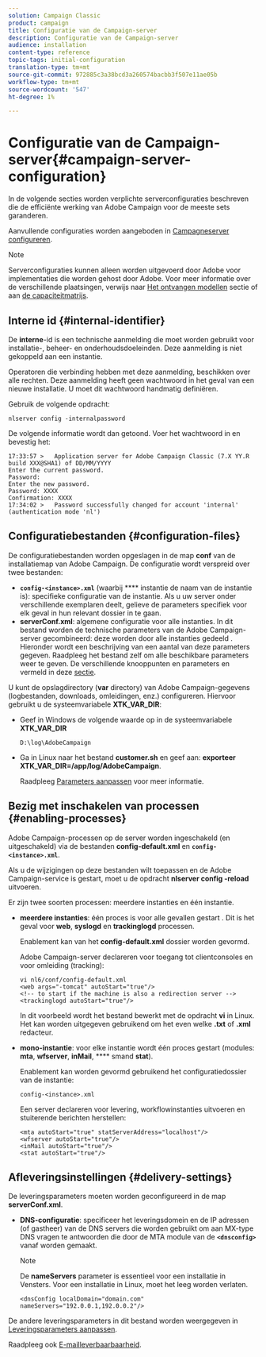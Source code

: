 ```yaml
---
solution: Campaign Classic
product: campaign
title: Configuratie van de Campaign-server
description: Configuratie van de Campaign-server
audience: installation
content-type: reference
topic-tags: initial-configuration
translation-type: tm+mt
source-git-commit: 972885c3a38bcd3a260574bacbb3f507e11ae05b
workflow-type: tm+mt
source-wordcount: '547'
ht-degree: 1%

---
```



# Configuratie van de Campaign-server{#campaign-server-configuration}

In de volgende secties worden verplichte serverconfiguraties beschreven die de efficiënte werking van Adobe Campaign voor de meeste sets garanderen.

Aanvullende configuraties worden aangeboden in [Campagneserver configureren](../../installation/using/configuring-campaign-server.md).

>[!NOTE]
>
>Serverconfiguraties kunnen alleen worden uitgevoerd door Adobe voor implementaties die worden gehost door Adobe. Voor meer informatie over de verschillende plaatsingen, verwijs naar [Het ontvangen modellen](../../installation/using/hosting-models.md) sectie of aan [de capaciteitmatrijs](../../installation/using/capability-matrix.md).

## Interne id {#internal-identifier}

De **interne**-id is een technische aanmelding die moet worden gebruikt voor installatie-, beheer- en onderhoudsdoeleinden. Deze aanmelding is niet gekoppeld aan een instantie.

Operatoren die verbinding hebben met deze aanmelding, beschikken over alle rechten. Deze aanmelding heeft geen wachtwoord in het geval van een nieuwe installatie. U moet dit wachtwoord handmatig definiëren.

Gebruik de volgende opdracht:

```
nlserver config -internalpassword
```

De volgende informatie wordt dan getoond. Voer het wachtwoord in en bevestig het:

```
17:33:57 >   Application server for Adobe Campaign Classic (7.X YY.R build XXX@SHA1) of DD/MM/YYYY
Enter the current password.
Password:
Enter the new password.
Password: XXXX
Confirmation: XXXX
17:34:02 >   Password successfully changed for account 'internal' (authentication mode 'nl')
```

## Configuratiebestanden {#configuration-files}

De configuratiebestanden worden opgeslagen in de map **conf** van de installatiemap van Adobe Campaign. De configuratie wordt verspreid over twee bestanden:

* **`config-<instance>.xml`** (waarbij  **** instantie de naam van de instantie is): specifieke configuratie van de instantie. Als u uw server onder verschillende exemplaren deelt, gelieve de parameters specifiek voor elk geval in hun relevant dossier in te gaan.
* **serverConf.xml**: algemene configuratie voor alle instanties. In dit bestand worden de technische parameters van de Adobe Campaign-server gecombineerd: deze worden door alle instanties gedeeld . Hieronder wordt een beschrijving van een aantal van deze parameters gegeven. Raadpleeg het bestand zelf om alle beschikbare parameters weer te geven. De verschillende knooppunten en parameters en vermeld in deze [sectie](../../installation/using/the-server-configuration-file.md).

U kunt de opslagdirectory (**var** directory) van Adobe Campaign-gegevens (logbestanden, downloads, omleidingen, enz.) configureren. Hiervoor gebruikt u de systeemvariabele **XTK_VAR_DIR**:

* Geef in Windows de volgende waarde op in de systeemvariabele **XTK_VAR_DIR**

   ```
   D:\log\AdobeCampaign
   ```

* Ga in Linux naar het bestand **customer.sh** en geef aan: **exporteer XTK_VAR_DIR=/app/log/AdobeCampaign**.

   Raadpleeg [Parameters aanpassen](../../installation/using/installing-packages-with-linux.md#personalizing-parameters) voor meer informatie.

## Bezig met inschakelen van processen {#enabling-processes}

Adobe Campaign-processen op de server worden ingeschakeld (en uitgeschakeld) via de bestanden **config-default.xml** en **`config-<instance>.xml`**.

Als u de wijzigingen op deze bestanden wilt toepassen en de Adobe Campaign-service is gestart, moet u de opdracht **nlserver config -reload** uitvoeren.

Er zijn twee soorten processen: meerdere instanties en één instantie.

* **meerdere instanties**: één proces is voor alle gevallen gestart . Dit is het geval voor **web**, **syslogd** en **trackinglogd** processen.

   Enablement kan van het **config-default.xml** dossier worden gevormd.

   Adobe Campaign-server declareren voor toegang tot clientconsoles en voor omleiding (tracking):

   ```
   vi nl6/conf/config-default.xml
   <web args="-tomcat" autoStart="true"/>  
   <!-- to start if the machine is also a redirection server -->  
   <trackinglogd autoStart="true"/>
   ```

   In dit voorbeeld wordt het bestand bewerkt met de opdracht **vi** in Linux. Het kan worden uitgegeven gebruikend om het even welke **.txt** of **.xml** redacteur.

* **mono-instantie**: voor elke instantie wordt één proces gestart (modules:  **mta**,  **wfserver**,  **inMail**,  **** smand  **stat**).

   Enablement kan worden gevormd gebruikend het configuratiedossier van de instantie:

   ```
   config-<instance>.xml
   ```

   Een server declareren voor levering, workflowinstanties uitvoeren en stuiterende berichten herstellen:

   ```
   <mta autoStart="true" statServerAddress="localhost"/>
   <wfserver autoStart="true"/>  
   <inMail autoStart="true"/>
   <stat autoStart="true"/>
   ```

## Afleveringsinstellingen {#delivery-settings}

De leveringsparameters moeten worden geconfigureerd in de map **serverConf.xml**.

* **DNS-configuratie**: specificeer het leveringsdomein en de IP adressen (of gastheer) van de DNS servers die worden gebruikt om aan MX-type DNS vragen te antwoorden die door de MTA module van de  **`<dnsconfig>`** vanaf worden gemaakt.

   >[!NOTE]
   >
   >De **nameServers** parameter is essentieel voor een installatie in Vensters. Voor een installatie in Linux, moet het leeg worden verlaten.

   ```
   <dnsConfig localDomain="domain.com" nameServers="192.0.0.1,192.0.0.2"/>
   ```

De andere leveringsparameters in dit bestand worden weergegeven in [Leveringsparameters aanpassen](../../installation/using/configuring-campaign-server.md#personalizing-delivery-parameters).

Raadpleeg ook [E-mailleverbaarbaarheid](../../installation/using/email-deliverability.md).

